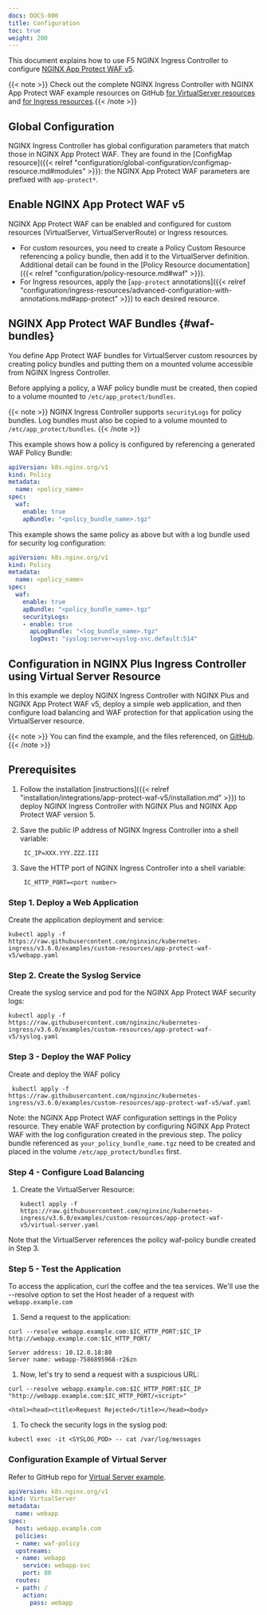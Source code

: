 ```yaml
---
docs: DOCS-000
title: Configuration
toc: true
weight: 200
---
```


This document explains how to use F5 NGINX Ingress Controller to configure [NGINX App Protect WAF v5](https://docs.nginx.com/nginx-app-protect-waf/v5/).

{{< note >}} Check out the complete NGINX Ingress Controller with NGINX App Protect WAF example resources on GitHub [for VirtualServer resources](https://github.com/nginxinc/kubernetes-ingress/tree/v3.6.0/examples/custom-resources/app-protect-waf-v5) and [for Ingress resources](https://github.com/nginxinc/kubernetes-ingress/tree/v3.6.0/examples/ingress-resources/app-protect-waf-v5).{{< /note >}}


## Global Configuration

NGINX Ingress Controller has global configuration parameters that match those in NGINX App Protect WAF. They are found in the [ConfigMap resource]({{< relref "configuration/global-configuration/configmap-resource.md#modules" >}}): the NGINX App Protect WAF parameters are prefixed with `app-protect*`.

## Enable NGINX App Protect WAF v5

NGINX App Protect WAF can be enabled and configured for custom resources (VirtualServer, VirtualServerRoute) or Ingress resources.

- For custom resources, you need to create a Policy Custom Resource referencing a policy bundle, then add it to the VirtualServer definition. Additional detail can be found in the [Policy Resource documentation]({{< relref "configuration/policy-resource.md#waf" >}}).
- For Ingress resources, apply the [`app-protect` annotations]({{< relref "configuration/ingress-resources/advanced-configuration-with-annotations.md#app-protect" >}}) to each desired resource.



## NGINX App Protect WAF Bundles {#waf-bundles}

You define App Protect WAF bundles for VirtualServer custom resources by creating policy bundles and putting them on a mounted volume accessible from NGINX Ingress Controller.

Before applying a policy, a WAF policy bundle must be created, then copied to a volume mounted to `/etc/app_protect/bundles`.

{{< note >}} NGINX Ingress Controller supports `securityLogs` for policy bundles. Log bundles must also be copied to a volume mounted to `/etc/app_protect/bundles`. {{< /note >}}

This example shows how a policy is configured by referencing a generated WAF Policy Bundle:


```yaml
apiVersion: k8s.nginx.org/v1
kind: Policy
metadata:
  name: <policy_name>
spec:
  waf:
    enable: true
    apBundle: "<policy_bundle_name>.tgz"
```

This example shows the same policy as above but with a log bundle used for security log configuration:


```yaml
apiVersion: k8s.nginx.org/v1
kind: Policy
metadata:
  name: <policy_name>
spec:
  waf:
    enable: true
    apBundle: "<policy_bundle_name>.tgz"
    securityLogs:
    - enable: true
      apLogBundle: "<log_bundle_name>.tgz"
      logDest: "syslog:server=syslog-svc.default:514"
```

## Configuration in NGINX Plus Ingress Controller using Virtual Server Resource

In this example we deploy NGINX Ingress Controller with NGINX Plus and NGINX App Protect WAF v5, deploy a simple web application, and then configure load balancing and WAF protection for that application using the VirtualServer resource.

{{< note >}} You can find the example, and the files referenced, on [GitHub](https://github.com/nginxinc/kubernetes-ingress/tree/v3.6.0/examples/custom-resources/app-protect-waf/app-protect-waf-v5).{{< /note >}}

## Prerequisites

1. Follow the installation [instructions]({{< relref "installation/integrations/app-protect-waf-v5/installation.md" >}}) to deploy NGINX Ingress Controller with NGINX Plus and NGINX App Protect WAF version 5.

2. Save the public IP address of NGINX Ingress Controller into a shell variable:

   ```shell
    IC_IP=XXX.YYY.ZZZ.III
   ```

3. Save the HTTP port of NGINX Ingress Controller into a shell variable:

   ```shell
    IC_HTTP_PORT=<port number>
   ```

### Step 1. Deploy a Web Application

Create the application deployment and service:

  ```shell
  kubectl apply -f https://raw.githubusercontent.com/nginxinc/kubernetes-ingress/v3.6.0/examples/custom-resources/app-protect-waf-v5/webapp.yaml
  ```

### Step 2. Create the Syslog Service

Create the syslog service and pod for the NGINX App Protect WAF security logs:


   ```shell
   kubectl apply -f https://raw.githubusercontent.com/nginxinc/kubernetes-ingress/v3.6.0/examples/custom-resources/app-protect-waf-v5/syslog.yaml
   ```

### Step 3 - Deploy the WAF Policy

Create and deploy the WAF policy

 ```shell
  kubectl apply -f https://raw.githubusercontent.com/nginxinc/kubernetes-ingress/v3.6.0/examples/custom-resources/app-protect-waf-v5/waf.yaml
 ```

  Note: the NGINX App Protect WAF configuration settings in the Policy resource. They enable WAF protection by configuring NGINX App Protect WAF with the log configuration created in the previous step. The policy bundle referenced as `your_policy_bundle_name.tgz` need to be created and placed in the volume `/etc/app_protect/bundles` first.

### Step 4 - Configure Load Balancing

1. Create the VirtualServer Resource:

    ```shell
    kubectl apply -f https://raw.githubusercontent.com/nginxinc/kubernetes-ingress/v3.6.0/examples/custom-resources/app-protect-waf-v5/virtual-server.yaml
    ```

Note that the VirtualServer references the policy waf-policy bundle created in Step 3.

### Step 5 - Test the Application

To access the application, curl the coffee and the tea services. We'll use the --resolve option to set the Host header of a request with `webapp.example.com`

1. Send a request to the application:

  ```shell
  curl --resolve webapp.example.com:$IC_HTTP_PORT:$IC_IP http://webapp.example.com:$IC_HTTP_PORT/
  ```

  ```shell
  Server address: 10.12.0.18:80
  Server name: webapp-7586895968-r26zn
  ```

1. Now, let's try to send a request with a suspicious URL:

  ```shell
  curl --resolve webapp.example.com:$IC_HTTP_PORT:$IC_IP "http://webapp.example.com:$IC_HTTP_PORT/<script>"
  ```
 
  ```shell  
  <html><head><title>Request Rejected</title></head><body>
  ```

1. To check the security logs in the syslog pod:

  ```shell
  kubectl exec -it <SYSLOG_POD> -- cat /var/log/messages
  ```

### Configuration Example of Virtual Server

Refer to GitHub repo for [Virtual Server example](https://raw.githubusercontent.com/nginxinc/kubernetes-ingress/v3.6.0/examples/custom-resources/app-protect-waf-v5/webapp.yaml).

```yaml
apiVersion: k8s.nginx.org/v1
kind: VirtualServer
metadata:
  name: webapp
spec:
  host: webapp.example.com
  policies:
  - name: waf-policy
  upstreams:
  - name: webapp
    service: webapp-svc
    port: 80
  routes:
  - path: /
    action:
      pass: webapp
```
